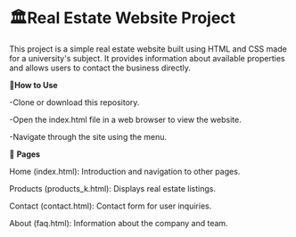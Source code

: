 <div aling = "center">
  <h1> 🏛️Real Estate Website Project</h1>
</div>

This project is a simple real estate website built using HTML and CSS made for a university's subject. It provides information about available properties and allows users to contact the business directly.

🧰**How to Use**

-Clone or download this repository.

-Open the index.html file in a web browser to view the website.

-Navigate through the site using the menu.

📄 **Pages**

Home (index.html): Introduction and navigation to other pages.

Products (products_k.html): Displays real estate listings.

Contact (contact.html): Contact form for user inquiries.

About (faq.html): Information about the company and team.
